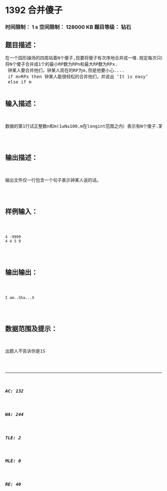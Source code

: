 # 1392 合并傻子   
### 时间限制： 1 s     空间限制： 128000 KB     题目等级： 钻石  
## 题目描述：  

<pre>
在一个园形操场的四周站着N个傻子,现要将傻子有次序地合并成一堆.规定每次只能选相邻的2个傻子合并成新的一个傻子，并将新的一个傻子的RP数，记为该次合并的RP数。  
将N个傻子合并成1个的最小RP数为RPn和最大RP数为RPx.  
 钟某人要合并他们，钟某人现在的RP为m,但是他要小心....  
 if m>RPx then 钟某人能很轻松的合并他们，并说出 ‘It is easy’  
 else if m<RPn 钟某人很担心，因为他必然由此变成一个沙茶，这时他要说：‘I am..Sha...X’（以便提升RP）  
 else 钟某人仍然担心自己可能成为一个沙茶，所以他要金蝉脱壳说：‘I will go to play WarIII’
</pre>
  
  
## 输入描述：  

<pre>
数据的第1行试正整数n和m(1≤N≤100,m在longint范围之内）表示有N个傻子.第2行有N个数,分别表示合并每个傻子的所掉的RP数
</pre>
  
  
## 输出描述：  

<pre>
输出文件仅一行包含一个句子表示钟某人说的话。
</pre>
  
  
## 样例输入：  

<pre><code>
4 -9999  
4 4 5 9
</code></pre>
  
  
## 输出输出：  

<pre><code>
I am..Sha...X
</code></pre>
  
  
## 数据范围及提示：  

<pre>
出题人不告诉你是1S
</pre>
  
  
***  

##### AC: 132  
##### WA: 244  
##### TLE: 2  
##### MLE: 0  
##### RE: 40  
